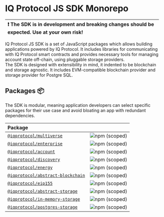# IQ Protocol JS SDK Monorepo

| :exclamation: The SDK is in development and breaking changes should be expected. Use at your own risk! |
|:-------------------------------------------------------------------------------------------------------|

IQ Protocol JS SDK is a set of JavaScript packages which allows building applications powered by IQ Protocol.
It includes libraries for communicating with IQ Protocol smart contracts and provides necessary tools for managing account state off-chain, using pluggable storage providers.  
The SDK is designed with extensibility in mind, it indented to be blockchain and storage agnostic.
It includes EVM-compatible blockchain provider and storage provider for Postgre SQL. 

## Packages 📦
The SDK is modular, meaning application developers can select specific packages for their use case and avoid bloating an app with redundant dependencies.

| Package                                                                                            |                                                                                                 |
|:---------------------------------------------------------------------------------------------------|:------------------------------------------------------------------------------------------------|
| [`@iqprotocol/multiverse`](https://www.npmjs.com/package/@iqprotocol/multiverse)                   | ![npm (scoped)](https://img.shields.io/npm/v/@iqprotocol/multiverse?style=flat-square)          |
| [`@iqprotocol/enterprise`](https://www.npmjs.com/package/@iqprotocol/enterprise)                   | ![npm (scoped)](https://img.shields.io/npm/v/@iqprotocol/enterprise?style=flat-square)          |
| [`@iqprotocol/account`](https://www.npmjs.com/package/@iqprotocol/account)                         | ![npm (scoped)](https://img.shields.io/npm/v/@iqprotocol/account?style=flat-square)             |
| [`@iqprotocol/discovery`](https://www.npmjs.com/package/@iqprotocol/discovery)                     | ![npm (scoped)](https://img.shields.io/npm/v/@iqprotocol/discovery?style=flat-square)           |
| [`@iqprotocol/energy`](https://www.npmjs.com/package/@iqprotocol/energy)                           | ![npm (scoped)](https://img.shields.io/npm/v/@iqprotocol/energy?style=flat-square)              |
| [`@iqprotocol/abstract-blockchain`](https://www.npmjs.com/package/@iqprotocol/abstract-blockchain) | ![npm (scoped)](https://img.shields.io/npm/v/@iqprotocol/abstract-blockchain?style=flat-square) |
| [`@iqprotocol/eip155`](https://www.npmjs.com/package/@iqprotocol/eip155)                           | ![npm (scoped)](https://img.shields.io/npm/v/@iqprotocol/eip155?style=flat-square)              |
| [`@iqprotocol/abstract-storage`](https://www.npmjs.com/package/@iqprotocol/abstract-storage)       | ![npm (scoped)](https://img.shields.io/npm/v/@iqprotocol/abstract-storage?style=flat-square)    |
| [`@iqprotocol/in-memory-storage`](https://www.npmjs.com/package/@iqprotocol/in-memory-storage)     | ![npm (scoped)](https://img.shields.io/npm/v/@iqprotocol/in-memory-storage?style=flat-square)   |
| [`@iqprotocol/postgres-storage`](https://www.npmjs.com/package/@iqprotocol/postgres-storage)       | ![npm (scoped)](https://img.shields.io/npm/v/@iqprotocol/postgres-storage?style=flat-square)    |
